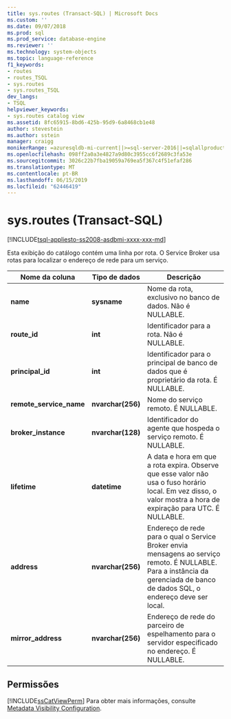 ```yaml
---
title: sys.routes (Transact-SQL) | Microsoft Docs
ms.custom: ''
ms.date: 09/07/2018
ms.prod: sql
ms.prod_service: database-engine
ms.reviewer: ''
ms.technology: system-objects
ms.topic: language-reference
f1_keywords:
- routes
- routes_TSQL
- sys.routes
- sys.routes_TSQL
dev_langs:
- TSQL
helpviewer_keywords:
- sys.routes catalog view
ms.assetid: 8fc65915-8bd6-425b-95d9-6a8468cb1e48
author: stevestein
ms.author: sstein
manager: craigg
monikerRange: =azuresqldb-mi-current||>=sql-server-2016||=sqlallproducts-allversions||>=sql-server-linux-2017
ms.openlocfilehash: 098ff2a0a3e4827a9d80c3955cc6f2689c3fa53e
ms.sourcegitcommit: 3026c22b7fba19059a769ea5f367c4f51efaf286
ms.translationtype: MT
ms.contentlocale: pt-BR
ms.lasthandoff: 06/15/2019
ms.locfileid: "62446419"
---
```

# <a name="sysroutes-transact-sql"></a>sys.routes (Transact-SQL)
[!INCLUDE[tsql-appliesto-ss2008-asdbmi-xxxx-xxx-md](../../includes/tsql-appliesto-ss2008-asdbmi-xxxx-xxx-md.md)]

  Esta exibição do catálogo contém uma linha por rota. O Service Broker usa rotas para localizar o endereço de rede para um serviço.   

|Nome da coluna|Tipo de dados|Descrição|  
|-----------------|---------------|-----------------|  
|**name**|**sysname**|Nome da rota, exclusivo no banco de dados. Não é NULLABLE.|  
|**route_id**|**int**|Identificador para a rota. Não é NULLABLE.|  
|**principal_id**|**int**|Identificador para o principal de banco de dados que é proprietário da rota. É NULLABLE.|  
|**remote_service_name**|**nvarchar(256)**|Nome do serviço remoto. É NULLABLE.|  
|**broker_instance**|**nvarchar(128)**|Identificador do agente que hospeda o serviço remoto. É NULLABLE.|  
|**lifetime**|**datetime**|A data e hora em que a rota expira. Observe que esse valor não usa o fuso horário local. Em vez disso, o valor mostra a hora de expiração para UTC. É NULLABLE.|  
|**address**|**nvarchar(256)**|Endereço de rede para o qual o Service Broker envia mensagens ao serviço remoto. É NULLABLE. Para a instância da gerenciada de banco de dados SQL, o endereço deve ser local.|  
|**mirror_address**|**nvarchar(256)**|Endereço de rede do parceiro de espelhamento para o servidor especificado no endereço. É NULLABLE.|  
  
## <a name="permissions"></a>Permissões  
 [!INCLUDE[ssCatViewPerm](../../includes/sscatviewperm-md.md)] Para obter mais informações, consulte [Metadata Visibility Configuration](../../relational-databases/security/metadata-visibility-configuration.md).  
  
  
